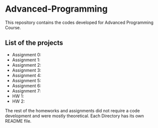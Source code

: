 # Advanced-Programming

This repository contains the codes developed for Advanced Programming Course.

## List of the projects
- Assignment 0:  
- Assignment 1:
- Assignment 2:
- Assignment 3:
- Assignment 4:
- Assignment 5:
- Assignment 6:
- Assignment 7:
- HW 1:
- HW 2:

The rest of the homeworks and assignments did not require a code development and were mostly theoretical.
Each Directory has its own README file.
